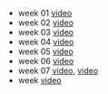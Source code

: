 - week 01 [video](https://youtu.be/FkiQMiaI8wU)
- week 02 [video](https://youtu.be/r3aLKgJDf_4)
- week 03 [video](https://youtu.be/yt47x4O5Vao)
- week 04 [video](https://youtu.be/TkPxJnM6_sg)
- week 05 [video](https://youtu.be/nnvgnxFy6H8)
- week 06 [video](https://youtu.be/SHzqTGc8_h8)
- week 07 [video](https://youtu.be/1XNfF4VdFXQ), [video](https://youtu.be/TkPxJnM6_sg)
- week [video](https://youtu.be/IHuEYMyDepc)
